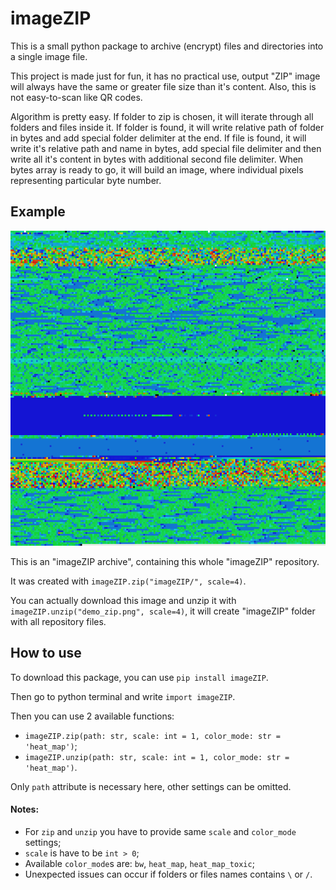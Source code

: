 # imageZIP

This is a small python package to archive (encrypt) files and directories into a single image file. 

This project is made just for fun, it has no practical use, output "ZIP" image will always have the same or greater file size than it's content. Also, this is not easy-to-scan like QR codes.

Algorithm is pretty easy. If folder to zip is chosen, it will iterate through all folders and files inside it. If folder is found, it will write relative path of folder in bytes and add special folder delimiter at the end. If file is found, it will write it's relative path and name in bytes, add special file delimiter and then write all it's content in bytes with additional second file delimiter. When bytes array is ready to go, it will build an image, where individual pixels representing particular byte number.

## Example

![demo image](.github/demo_zip.png)

This is an "imageZIP archive", containing this whole "imageZIP" repository.
 
It was created with ```imageZIP.zip("imageZIP/", scale=4)```.

You can actually download this image and unzip it with ```imageZIP.unzip("demo_zip.png", scale=4)```, it will create "imageZIP" folder with all repository files.

## How to use

To download this package, you can use ```pip install imageZIP```.

Then go to python terminal and write ```import imageZIP```.

Then you can use 2 available functions:

- ```imageZIP.zip(path: str, scale: int = 1, color_mode: str = 'heat_map')```;
- ```imageZIP.unzip(path: str, scale: int = 1, color_mode: str = 'heat_map')```.

Only ```path``` attribute is necessary here, other settings can be omitted.

#### Notes:

- For ```zip``` and ```unzip``` you have to provide same ```scale``` and ```color_mode``` settings;
- ```scale``` is have to be ```int > 0```;
- Available ```color_mode```s are: ```bw```, ```heat_map```, ```heat_map_toxic```;
- Unexpected issues can occur if folders or files names contains ```\``` or ```/```.
